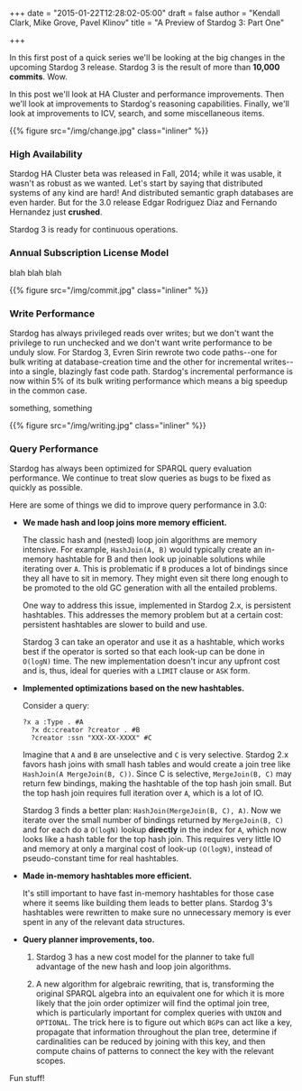+++
date = "2015-01-22T12:28:02-05:00"
draft = false 
author = "Kendall Clark, Mike Grove, Pavel Klinov"
title = "A Preview of Stardog 3: Part One"

+++

In this first post of a quick series we'll be looking at the big
changes in the upcoming Stardog 3 release.<!--more--> Stardog 3 is
the result of more than **10,000 commits**. Wow.

In this post we'll look at HA Cluster and performance
improvements. Then we'll look at improvements to Stardog's reasoning
capabilities. Finally, we'll look at improvements to ICV, search, and
some miscellaneous items.

{{% figure src="/img/change.jpg" class="inliner" %}}

### High Availability

Stardog HA Cluster beta was released in Fall, 2014; while it was
usable, it wasn't as robust as we wanted. Let's start by saying that
distributed systems of any kind are hard! And distributed semantic
graph databases are even harder. But for the 3.0 release 
Edgar Rodriguez Diaz and Fernando Hernandez just **crushed**.

Stardog 3 is ready for continuous operations.

### Annual Subscription License Model

blah blah blah

{{% figure src="/img/commit.jpg" class="inliner" %}}
### Write Performance

Stardog has always privileged reads over writes; but we don't want the
privilege to run unchecked and we don't want write performance to be
unduly slow. For Stardog 3, Evren Sirin rewrote two code
paths--one for bulk writing at database-creation time and the other
for incremental writes--into a single, blazingly fast code
path. Stardog's incremental performance is now within 5% of its bulk
writing performance which means a big speedup in the common case.

something, something

{{% figure src="/img/writing.jpg" class="inliner" %}}
### Query Performance

Stardog has always been optimized for SPARQL query evaluation
performance. We continue to treat slow queries as bugs to be fixed as
quickly as possible.

Here are some of things we did to improve query performance in 3.0:

* **We made hash and loop joins more memory efficient.**

    The classic hash and (nested) loop join algorithms are memory
    intensive. For example, `HashJoin(A, B)` would typically create an
    in-memory hashtable for B and then look up joinable solutions
    while iterating over `A`. This is problematic if `B` produces a
    lot of bindings since they all have to sit in memory. They might
    even sit there long enough to be promoted to the old GC generation
    with all the entailed problems.

    One way to address this issue, implemented in Stardog 2.x, is
    persistent hashtables. This addresses the memory problem but at a
    certain cost: persistent hashtables are slower to build and use.

    Stardog 3 can take an operator and use it as a hashtable, which
    works best if the operator is sorted so that each look-up can be
    done in `O(logN)` time.  The new implementation doesn't incur any
    upfront cost and is, thus, ideal for queries with a `LIMIT` clause
    or `ASK` form.

* **Implemented optimizations based on the new hashtables.**

    Consider a query:

    <pre><code class="sparql">?x a :Type . #A
    ?x dc:creator ?creator . #B
    ?creator :ssn "XXX-XX-XXXX" #C</code></pre>

    Imagine that `A` and `B` are unselective and `C` is very
    selective. Stardog 2.x favors hash joins with small hash tables
    and would create a join tree like `HashJoin(A MergeJoin(B,
    C))`. Since C is selective, `MergeJoin(B, C)` may return few
    bindings, making the hashtable of the top hash join small. But the
    top hash join requires full iteration over `A`, which is a lot of
    IO.

    Stardog 3 finds a better plan: `HashJoin(MergeJoin(B, C), A)`. Now
    we iterate over the small number of bindings returned by
    `MergeJoin(B, C)` and for each do a `O(logN)` lookup **directly** in
    the index for `A`, which now looks like a hash table for the
    top hash join. This requires very little IO and memory at only a
    marginal cost of look-up `(O(logN)`, instead of pseudo-constant time
    for real hashtables.

* **Made in-memory hashtables more efficient.**

    It's still important to have fast in-memory hashtables for those
    case where it seems like building them leads to better
    plans. Stardog 3's hashtables were rewritten to make sure no
    unnecessary memory is ever spent in any of the relevant data
    structures.

* **Query planner improvements, too.**

    1. Stardog 3 has a new cost model for the planner to take full
      advantage of the new hash and loop join algorithms.

    1. A new algorithm for algebraic rewriting, that is, transforming
      the original SPARQL algebra into an equivalent one for which it
      is more likely that the join order optimizer will find the
      optimal join tree, which is particularly important for complex
      queries with `UNION` and `OPTIONAL`. The trick here is to figure
      out which `BGP`s can act like a key, propagate that information
      throughout the plan tree, determine if cardinalities can be
      reduced by joining with this key, and then compute chains of
      patterns to connect the key with the relevant scopes.

Fun stuff!
